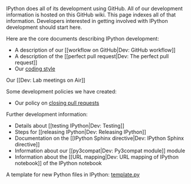 IPython does all of its development using GitHub. All of our development information is hosted on this GitHub wiki. This page indexes all of that information. Developers interested in getting involved with IPython development should start here.

Here are the core documents describing IPython development:

* A description of our [[workflow on GitHub|Dev: GitHub workflow]]
* A description of the [[perfect pull request|Dev: The perfect pull request]]
* Our [coding style](./Dev:-Coding-style)

Our [[Dev: Lab meetings on Air]]

Some development policies we have created:

* Our policy on [closing pull requests](./Dev:-Closing-pull-requests)

Further development information:

* Details about [[testing IPython|Dev: Testing]]
* Steps for [[releasing IPython|Dev: Releasing IPython]]
* Documentation on the [[IPython Sphinx directive|Dev: IPython Sphinx directive]]
* Information about our [[py3compat|Dev: Py3compat module]] module
* Information about the [[URL mapping|Dev: URL mapping of IPython notebook]] of the IPython notebook

A template for new Python files in IPython: [template.py](./template.py)